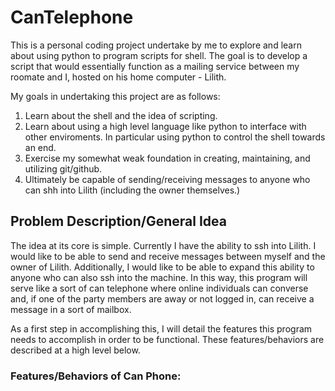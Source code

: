# CanTelephone

This is a personal coding project undertake by me to explore and learn about using python to program scripts for shell.
The goal is to develop a script that would essentially function as a mailing service between my roomate and I, hosted on his home computer - Lilith. 

My goals in undertaking this project are as follows:

1. Learn about the shell and the idea of scripting.
1. Learn about using a high level language like python to interface with other enviroments.
In particular using python to control the shell towards an end. 
1. Exercise my somewhat weak foundation in creating, maintaining, and utilizing git/github. 
1. Ultimately be capable of sending/receiving messages to anyone who can shh into Lilith (including the owner themselves.)

## Problem Description/General Idea

The idea at its core is simple.
Currently I have the ability to ssh into Lilith.
I would like to be able to send and receive messages between myself and the owner of Lilith.
Additionally, I would like to be able to expand this ability to anyone who can also ssh into the machine.
In this way, this program will serve like a sort of can telephone where online individuals can converse and, if one of the party members are away or not logged in, can receive a message in a sort of mailbox.  

As a first step in accomplishing this, I will detail the features this program needs to accomplish in order to be functional.
These features/behaviors are described at a high level below.

### Features/Behaviors of Can Phone:
